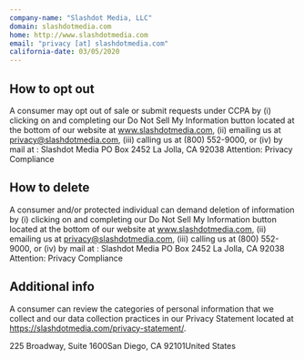 ```yaml
---
company-name: "Slashdot Media, LLC"
domain: slashdotmedia.com
home: http://www.slashdotmedia.com
email: "privacy [at] slashdotmedia.com"
california-date: 03/05/2020
---
```

## How to opt out


A consumer may opt out of sale or submit requests under CCPA by (i) clicking on and completing our Do Not Sell My Information button located at the bottom of our website at www.slashdotmedia.com, (ii) emailing us at privacy@slashdotmedia.com, (iii) calling us at (800) 552-9000, or (iv) by mail at : Slashdot Media
PO Box 2452
La Jolla, CA 92038
Attention: Privacy Compliance

## How to delete


A consumer and/or protected individual can demand deletion of information by (i) clicking on and completing our Do Not Sell My Information button located at the bottom of our website at www.slashdotmedia.com, (ii) emailing us at privacy@slashdotmedia.com, (iii) calling us at (800) 552-9000, or (iv) by mail at : Slashdot Media
PO Box 2452
La Jolla, CA 92038
Attention: Privacy Compliance

## Additional info


A consumer can review the categories of personal information that we collect and our data collection practices in our Privacy Statement located at https://slashdotmedia.com/privacy-statement/.

225 Broadway, Suite 1600San Diego, CA 92101United States













